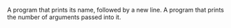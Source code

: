 A program that prints its name, followed by a new line.
A program that prints the number of arguments passed into it.
